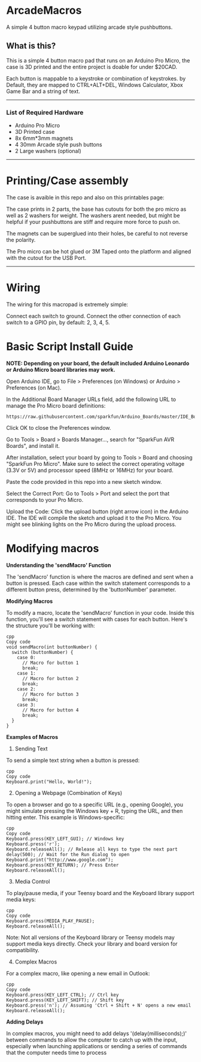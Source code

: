 # ArcadeMacros
A simple 4 button macro keypad utilizing arcade style pushbuttons.

## What is this?

This is a simple 4 button macro pad that runs on an Arduino Pro Micro, the case is 3D printed and the entire project is doable for under $20CAD.

Each button is mappable to a keystroke or combination of keystrokes. by Default, they are mapped to CTRL+ALT+DEL, Windows Calculator, Xbox Game Bar and a string of text.

---

### List of Required Hardware

- Arduino Pro Micro
- 3D Printed case
- 8x 6mm*3mm magnets
- 4 30mm Arcade style push buttons
- 2 Large washers (optional)

---

# Printing/Case assembly

The case is avaible in this repo and also on this printables page:

The case prints in 2 parts, the base has cutouts for both the pro micro as well as 2 washers for weight. The washers arent needed, but might be helpful if your pushbuttons are stiff and require more force to push on. 

The magnets can be superglued into their holes, be careful to not reverse the polarity.

The Pro micro can be hot glued or 3M Taped onto the platform and aligned with the cutout for the USB Port.

---

# Wiring

The wiring for this macropad is extremely simple:

Connect each switch to ground.
Connect the other connection of each switch to a GPIO pin, by default: 2, 3, 4, 5.

# Basic Script Install Guide

**NOTE: Depending on your board, the default included Arduino Leonardo or Arduino Micro board libraries may work.** 

Open Arduino IDE, go to File > Preferences (on Windows) or Arduino > Preferences (on Mac).

In the Additional Board Manager URLs field, add the following URL to manage the Pro Micro board definitions:
~~~
https://raw.githubusercontent.com/sparkfun/Arduino_Boards/master/IDE_Board_Manager/package_sparkfun_index.json
~~~

Click OK to close the Preferences window.

Go to Tools > Board > Boards Manager..., search for "SparkFun AVR Boards", and install it.

After installation, select your board by going to Tools > Board and choosing "SparkFun Pro Micro". Make sure to select the correct operating voltage (3.3V or 5V) and processor speed (8MHz or 16MHz) for your board.

Paste the code provided in this repo into a new sketch window.

Select the Correct Port: Go to Tools > Port and select the port that corresponds to your Pro Micro.

Upload the Code: Click the upload button (right arrow icon) in the Arduino IDE. The IDE will compile the sketch and upload it to the Pro Micro. You might see blinking lights on the Pro Micro during the upload process.

# Modifying macros

**Understanding the 'sendMacro' Function**

The 'sendMacro' function is where the macros are defined and sent when a button is pressed. Each case within the switch statement corresponds to a different button press, determined by the 'buttonNumber' parameter.

**Modifying Macros**

To modify a macro, locate the 'sendMacro' function in your code. Inside this function, you'll see a switch statement with cases for each button. Here's the structure you'll be working with:

~~~
cpp
Copy code
void sendMacro(int buttonNumber) {
  switch (buttonNumber) {
    case 0:
      // Macro for button 1
      break;
    case 1:
      // Macro for button 2
      break;
    case 2:
      // Macro for button 3
      break;
    case 3:
      // Macro for button 4
      break;
  }
}
~~~

**Examples of Macros**
1. Sending Text

To send a simple text string when a button is pressed:
~~~
cpp
Copy code
Keyboard.print("Hello, World!");
~~~

2. Opening a Webpage (Combination of Keys)

To open a browser and go to a specific URL (e.g., opening Google), you might simulate pressing the Windows key + R, typing the URL, and then hitting enter. This example is Windows-specific:
~~~
cpp
Copy code
Keyboard.press(KEY_LEFT_GUI); // Windows key
Keyboard.press('r');
Keyboard.releaseAll(); // Release all keys to type the next part
delay(500); // Wait for the Run dialog to open
Keyboard.print("http://www.google.com");
Keyboard.press(KEY_RETURN); // Press Enter
Keyboard.releaseAll();
~~~

3. Media Control

To play/pause media, if your Teensy board and the Keyboard library support media keys:
~~~
cpp
Copy code
Keyboard.press(MEDIA_PLAY_PAUSE);
Keyboard.releaseAll();
~~~

Note: Not all versions of the Keyboard library or Teensy models may support media keys directly. Check your library and board version for compatibility.

4. Complex Macros

For a complex macro, like opening a new email in Outlook:
~~~
cpp
Copy code
Keyboard.press(KEY_LEFT_CTRL); // Ctrl key
Keyboard.press(KEY_LEFT_SHIFT); // Shift key
Keyboard.press('n'); // Assuming 'Ctrl + Shift + N' opens a new email
Keyboard.releaseAll();
~~~

**Adding Delays**

In complex macros, you might need to add delays '(delay(milliseconds);)' between commands to allow the computer to catch up with the input, especially when launching applications or sending a series of commands that the computer needs time to process
